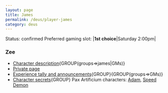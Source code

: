 ```yaml
---
layout: page
title: James
permalink: /deus/player-james
category: deus
---
```

Status: confirmed
Preferred gaming slot:
|__1st choice__|Saturday 2:00pm|
### Zee
* [Character description](char-public-james){GROUP(groups=&gt;james|GMs)}
* [Private page](char-private-james)
* [Experience tally and announcements](announce-james){GROUP}{GROUP(groups=&gt;GMs)}
* [Character secrets](char-secrets-james){GROUP}
Pax Artificium characters: [Adam](/pax/pcs/adam.html), [Speed Demon](/pax/pcs/moses.html)

